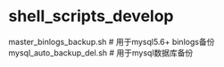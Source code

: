 # shell_scripts_develop
master_binlogs_backup.sh    # 用于mysql5.6+ binlogs备份
mysql_auto_backup_del.sh    # 用于mysql数据库备份
